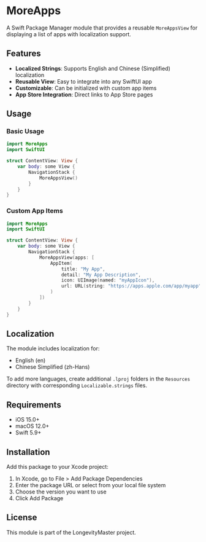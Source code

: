# MoreApps

A Swift Package Manager module that provides a reusable `MoreAppsView` for displaying a list of apps with localization support.

## Features

- **Localized Strings**: Supports English and Chinese (Simplified) localization
- **Reusable View**: Easy to integrate into any SwiftUI app
- **Customizable**: Can be initialized with custom app items
- **App Store Integration**: Direct links to App Store pages

## Usage

### Basic Usage

```swift
import MoreApps
import SwiftUI

struct ContentView: View {
    var body: some View {
        NavigationStack {
            MoreAppsView()
        }
    }
}
```

### Custom App Items

```swift
import MoreApps
import SwiftUI

struct ContentView: View {
    var body: some View {
        NavigationStack {
            MoreAppsView(apps: [
                AppItem(
                    title: "My App",
                    detail: "My App Description",
                    icon: UIImage(named: "myAppIcon"),
                    url: URL(string: "https://apps.apple.com/app/myapp")
                )
            ])
        }
    }
}
```

## Localization

The module includes localization for:
- English (en)
- Chinese Simplified (zh-Hans)

To add more languages, create additional `.lproj` folders in the `Resources` directory with corresponding `Localizable.strings` files.

## Requirements

- iOS 15.0+
- macOS 12.0+
- Swift 5.9+

## Installation

Add this package to your Xcode project:

1. In Xcode, go to File > Add Package Dependencies
2. Enter the package URL or select from your local file system
3. Choose the version you want to use
4. Click Add Package

## License

This module is part of the LongevityMaster project. 
